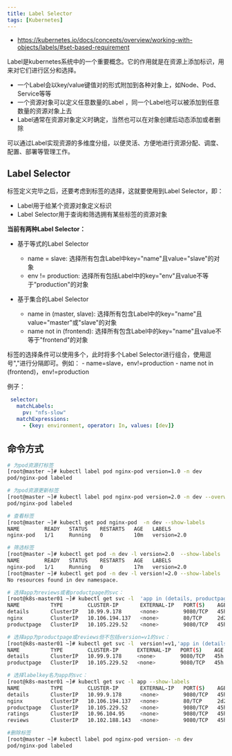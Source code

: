 ```yaml
---
title: Label Selector
tags: [Kubernetes]
---
```

- https://kubernetes.io/docs/concepts/overview/working-with-objects/labels/#set-based-requirement

Label是kubernetes系统中的一个重要概念。它的作用就是在资源上添加标识，用来对它们进行区分和选择。

- 一个Label会以key/value键值对的形式附加到各种对象上，如Node、Pod、Service等等
- 一个资源对象可以定义任意数量的Label ，同一个Label也可以被添加到任意数量的资源对象上去
- Label通常在资源对象定义时确定，当然也可以在对象创建后动态添加或者删除

可以通过Label实现资源的多维度分组，以便灵活、方便地进行资源分配、调度、配置、部署等管理工作。

## Label Selector

标签定义完毕之后，还要考虑到标签的选择，这就要使用到Label Selector，即：

- Label用于给某个资源对象定义标识
- Label Selector用于查询和筛选拥有某些标签的资源对象

**当前有两种Label Selector：**

- 基于等式的Label Selector
  - name = slave: 选择所有包含Label中key="name"且value="slave"的对象
  - env != production: 选择所有包括Label中的key="env"且value不等于"production"的对象

- 基于集合的Label Selector
  - name in (master, slave): 选择所有包含Label中的key="name"且value="master"或"slave"的对象
  - name not in (frontend): 选择所有包含Label中的key="name"且value不等于"frontend"的对象

标签的选择条件可以使用多个，此时将多个Label Selector进行组合，使用逗号","进行分隔即可。例如：
	-	name=slave，env!=production
	-	name not in (frontend)，env!=production

例子：
```yaml
 selector:
   matchLabels:
     pv: "nfs-slow"
   matchExpressions:
     - {key: environment, operator: In, values: [dev]}
```

## **命令方式**

```bash
# 为pod资源打标签
[root@master ~]# kubectl label pod nginx-pod version=1.0 -n dev
pod/nginx-pod labeled
```
``` bash
# 为pod资源更新标签
[root@master ~]# kubectl label pod nginx-pod version=2.0 -n dev --overwrite
pod/nginx-pod labeled
```
```bash
# 查看标签
[root@master ~]# kubectl get pod nginx-pod  -n dev --show-labels
NAME        READY   STATUS    RESTARTS   AGE   LABELS
nginx-pod   1/1     Running   0          10m   version=2.0
```
```bash
# 筛选标签
[root@master ~]# kubectl get pod -n dev -l version=2.0  --show-labels
NAME        READY   STATUS    RESTARTS   AGE   LABELS
nginx-pod   1/1     Running   0          17m   version=2.0
[root@master ~]# kubectl get pod -n dev -l version!=2.0 --show-labels
No resources found in dev namespace.
```
```bash
# 选择app为reviews或者productpage的svc：
[root@k8s-master01 ~]# kubectl get svc -l  'app in (details, productpage)' --show-labels
NAME          TYPE        CLUSTER-IP       EXTERNAL-IP   PORT(S)    AGE     LABELS
details       ClusterIP   10.99.9.178      <none>        9080/TCP   45h     app=details
nginx         ClusterIP   10.106.194.137   <none>        80/TCP     2d21h   app=productpage,version=v1
productpage   ClusterIP   10.105.229.52    <none>        9080/TCP   45h     app=productpage,tier=frontend
```
```bash
# 选择app为productpage或reviews但不包括version=v1的svc：
[root@k8s-master01 ~]# kubectl get svc -l  version!=v1,'app in (details, productpage)' --show-labels
NAME          TYPE        CLUSTER-IP      EXTERNAL-IP   PORT(S)    AGE   LABELS
details       ClusterIP   10.99.9.178     <none>        9080/TCP   45h   app=details
productpage   ClusterIP   10.105.229.52   <none>        9080/TCP   45h   app=productpage,tier=frontend
```
```bash
# 选择labelkey名为app的svc：
[root@k8s-master01 ~]# kubectl get svc -l app --show-labels
NAME          TYPE        CLUSTER-IP       EXTERNAL-IP   PORT(S)    AGE     LABELS
details       ClusterIP   10.99.9.178      <none>        9080/TCP   45h     app=details
nginx         ClusterIP   10.106.194.137   <none>        80/TCP     2d21h   app=productpage,version=v1
productpage   ClusterIP   10.105.229.52    <none>        9080/TCP   45h     app=productpage,tier=frontend
ratings       ClusterIP   10.96.104.95     <none>        9080/TCP   45h     app=ratings
reviews       ClusterIP   10.102.188.143   <none>        9080/TCP   45h     app=reviews

#删除标签
[root@master ~]# kubectl label pod nginx-pod version- -n dev
pod/nginx-pod labeled
```
